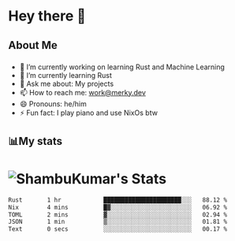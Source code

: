 # Hey there 👋


## About Me
###
- 🔭 I’m currently working on learning Rust and Machine Learning
- 🌱 I’m currently learning Rust
- 💬 Ask me about: My projects
- 📫 How to reach me: work@merky.dev
- 😄 Pronouns: he/him
- ⚡ Fun fact: I play piano and use NixOs btw
###

## 📊My stats

# ![ShambuKumar's Stats](https://github-readme-stats.vercel.app/api?username=The-Merky&theme=gruvbox&show_icons=true&hide_border=true&count_private=true)

<!--START_SECTION:waka-->

```txt
Rust       1 hr            ██████████████████████░░░   88.12 %
Nix        4 mins          █▓░░░░░░░░░░░░░░░░░░░░░░░   06.92 %
TOML       2 mins          ▓░░░░░░░░░░░░░░░░░░░░░░░░   02.94 %
JSON       1 min           ▒░░░░░░░░░░░░░░░░░░░░░░░░   01.81 %
Text       0 secs          ░░░░░░░░░░░░░░░░░░░░░░░░░   00.17 %
```

<!--END_SECTION:waka-->

